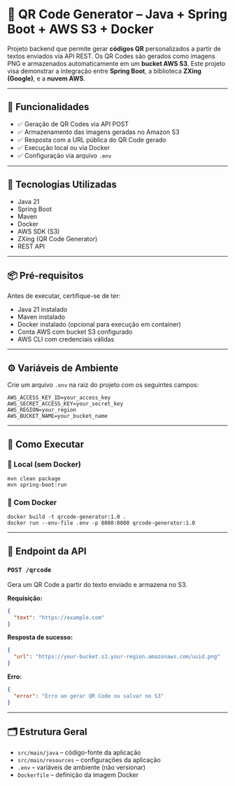 # 🎯 QR Code Generator – Java + Spring Boot + AWS S3 + Docker

Projeto backend que permite gerar **códigos QR** personalizados a partir de textos enviados via API REST. Os QR Codes são gerados como imagens PNG e armazenados automaticamente em um **bucket AWS S3**. Este projeto visa demonstrar a integração entre **Spring Boot**, a biblioteca **ZXing (Google)**, e a **nuvem AWS**.

---

## 📌 Funcionalidades

- ✅ Geração de QR Codes via API POST
- ✅ Armazenamento das imagens geradas no Amazon S3
- ✅ Resposta com a URL pública do QR Code gerado
- ✅ Execução local ou via Docker
- ✅ Configuração via arquivo `.env`

---

## 🧰 Tecnologias Utilizadas

- Java 21  
- Spring Boot  
- Maven  
- Docker  
- AWS SDK (S3)  
- ZXing (QR Code Generator)  
- REST API

---

## 📦 Pré-requisitos

Antes de executar, certifique-se de ter:

- Java 21 instalado  
- Maven instalado  
- Docker instalado (opcional para execução em container)  
- Conta AWS com bucket S3 configurado  
- AWS CLI com credenciais válidas

---

## ⚙️ Variáveis de Ambiente

Crie um arquivo `.env` na raiz do projeto com os seguintes campos:

```
AWS_ACCESS_KEY_ID=your_access_key
AWS_SECRET_ACCESS_KEY=your_secret_key
AWS_REGION=your_region
AWS_BUCKET_NAME=your_bucket_name
```

---

## 🚀 Como Executar

### 🔧 Local (sem Docker)
```
mvn clean package
mvn spring-boot:run
```

### 🐳 Com Docker
```
docker build -t qrcode-generator:1.0 .
docker run --env-file .env -p 8080:8080 qrcode-generator:1.0
```

---

## 📡 Endpoint da API

### `POST /qrcode`

Gera um QR Code a partir do texto enviado e armazena no S3.

**Requisição:**
```json
{
  "text": "https://example.com"
}
```

**Resposta de sucesso:**
```json
{
  "url": "https://your-bucket.s3.your-region.amazonaws.com/uuid.png"
}
```

**Erro:**
```json
{
  "error": "Erro ao gerar QR Code ou salvar no S3"
}
```

---

## 🗂️ Estrutura Geral

- `src/main/java` – código-fonte da aplicação
- `src/main/resources` – configurações da aplicação
- `.env` – variáveis de ambiente (não versionar)
- `Dockerfile` – definição da imagem Docker


